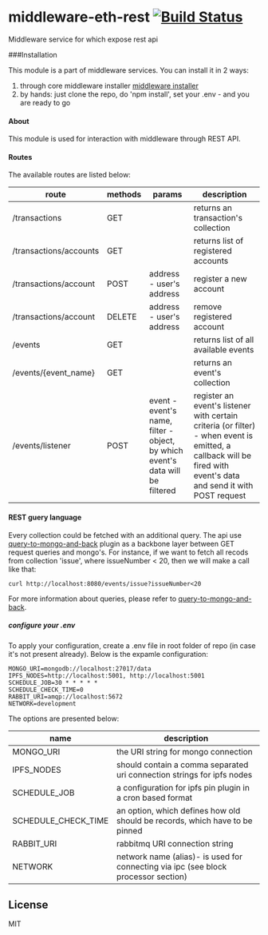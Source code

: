 # middleware-eth-rest [![Build Status](https://travis-ci.org/ChronoBank/middleware-eth-rest.svg?branch=master)](https://travis-ci.org/ChronoBank/middleware-eth-rest)

Middleware service for which expose rest api

###Installation

This module is a part of middleware services. You can install it in 2 ways:

1) through core middleware installer  [middleware installer](https://github.com/ChronoBank/middleware)
2) by hands: just clone the repo, do 'npm install', set your .env - and you are ready to go

#### About
This module is used for interaction with middleware through REST API.


#### Routes


The available routes are listed below:

| route | methods | params | description |
| ------ | ------ | ------ | ------ |
| /transactions   | GET |  | returns an transaction's collection
| /transactions/accounts   | GET | |returns list of registered accounts
| /transactions/account   | POST |address - user's address |register a new account
| /transactions/account   | DELETE |address - user's address | remove registered account
| /events   | GET | |returns list of all available events
| /events/{event_name}   | GET | |returns an event's collection
| /events/listener   | POST | event - event's name, filter - object, by which event's data will be filtered | register an event's listener with certain criteria (or filter) - when event is emitted, a callback will be fired with event's data and send it with POST request


#### REST guery language

Every collection could be fetched with an additional query. The api use [query-to-mongo-and-back](https://github.com/ega-forever/query-to-mongo-and-back) plugin as a backbone layer between GET request queries and mongo's. For instance, if we want to fetch all recods from collection 'issue', where issueNumber < 20, then we will make a call like that:
```
curl http://localhost:8080/events/issue?issueNumber<20
```

For more information about queries, please refer to [query-to-mongo-and-back](https://github.com/ega-forever/query-to-mongo-and-back).




##### сonfigure your .env

To apply your configuration, create a .env file in root folder of repo (in case it's not present already).
Below is the expamle configuration:

```
MONGO_URI=mongodb://localhost:27017/data
IPFS_NODES=http://localhost:5001, http://localhost:5001
SCHEDULE_JOB=30 * * * * *
SCHEDULE_CHECK_TIME=0
RABBIT_URI=amqp://localhost:5672
NETWORK=development
```

The options are presented below:

| name | description|
| ------ | ------ |
| MONGO_URI   | the URI string for mongo connection
| IPFS_NODES   | should contain a comma separated uri connection strings for ipfs nodes
| SCHEDULE_JOB   | a configuration for ipfs pin plugin in a cron based format
| SCHEDULE_CHECK_TIME   | an option, which defines how old should be records, which have to be pinned
| RABBIT_URI   | rabbitmq URI connection string
| NETWORK   | network name (alias)- is used for connecting via ipc (see block processor section)

License
----

MIT